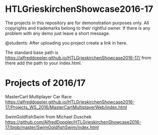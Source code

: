 # HTLGrieskirchenShowcase2016-17

The projects in this repository are for demonstration purposes only. 
All copyrights and trademarks belong to their rightful owner.
If there is any problem with any demo just leave a short message.


@students:
After uploading you project create a link in here.

The standard base path is https://alfreddoppler.github.io/HTLGrieskirchenShowcase2016-17/
from there add the path to your index.html.

Projects of 2016/17
===================

MasterCart Multiplayer Car Race
https://alfreddoppler.github.io/HTLGrieskirchenShowcase2016-17/Projects_WS_2016/MasterCartMultiplayerWeb/index.html

SwimGoldfishSwim from Michael Duschek
https://github.com/AlfredDoppler/HTLGrieskirchenShowcase2016-17/blob/master/SwimGoldfishSwim/index.html


